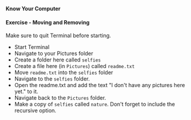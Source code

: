 **Know Your Computer**



#### Exercise - Moving and Removing

Make sure to quit Terminal before starting.

* Start Terminal
* Navigate to your Pictures folder
* Create a folder here called `selfies`
* Create a file here (in `Pictures`) called `readme.txt`
* Move `readme.txt` into the `selfies` folder
* Navigate to the `selfies` folder.
* Open the readme.txt and add the text "I don't have any pictures here yet." to
  it.
* Navigate back to the `Pictures` folder.
* Make a copy of `selfies` called `nature`. Don't forget to include the
  recursive option.
